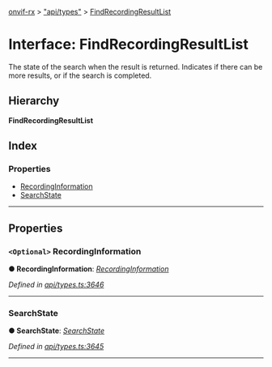 [onvif-rx](../README.md) > ["api/types"](../modules/_api_types_.md) > [FindRecordingResultList](../interfaces/_api_types_.findrecordingresultlist.md)

# Interface: FindRecordingResultList

The state of the search when the result is returned. Indicates if there can be more results, or if the search is completed.

## Hierarchy

**FindRecordingResultList**

## Index

### Properties

* [RecordingInformation](_api_types_.findrecordingresultlist.md#recordinginformation)
* [SearchState](_api_types_.findrecordingresultlist.md#searchstate)

---

## Properties

<a id="recordinginformation"></a>

### `<Optional>` RecordingInformation

**● RecordingInformation**: *[RecordingInformation](_api_types_.findrecordingresultlist.md#recordinginformation)*

*Defined in [api/types.ts:3646](https://github.com/patrickmichalina/onvif-rx/blob/f117e44/src/api/types.ts#L3646)*

___
<a id="searchstate"></a>

###  SearchState

**● SearchState**: *[SearchState](../enums/_api_types_.searchstate.md)*

*Defined in [api/types.ts:3645](https://github.com/patrickmichalina/onvif-rx/blob/f117e44/src/api/types.ts#L3645)*

___

